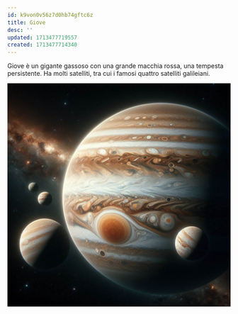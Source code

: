 ```yaml
---
id: k9von0v56z7d0hb74gftc6z
title: Giove
desc: ''
updated: 1713477719557
created: 1713477714340
---
```

Giove è un gigante gassoso con una grande macchia rossa, una tempesta persistente. Ha molti satelliti, tra cui i famosi quattro satelliti galileiani.

![Giove](./assets/images/giove.jpg)
